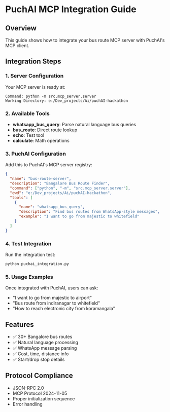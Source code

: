 # PuchAI MCP Integration Guide

## Overview
This guide shows how to integrate your bus route MCP server with PuchAI's MCP client.

## Integration Steps

### 1. Server Configuration
Your MCP server is ready at:
```
Command: python -m src.mcp_server.server
Working Directory: e:/Dev_projects/Ai/puchAI-hackathon
```

### 2. Available Tools
- **whatsapp_bus_query**: Parse natural language bus queries
- **bus_route**: Direct route lookup
- **echo**: Test tool
- **calculate**: Math operations

### 3. PuchAI Configuration
Add this to PuchAI's MCP server registry:

```json
{
  "name": "bus-route-server",
  "description": "Bangalore Bus Route Finder",
  "command": ["python", "-m", "src.mcp_server.server"],
  "cwd": "e:/Dev_projects/Ai/puchAI-hackathon",
  "tools": [
    {
      "name": "whatsapp_bus_query",
      "description": "Find bus routes from WhatsApp-style messages",
      "example": "I want to go from majestic to whitefield"
    }
  ]
}
```

### 4. Test Integration
Run the integration test:
```bash
python puchai_integration.py
```

### 5. Usage Examples
Once integrated with PuchAI, users can ask:
- "I want to go from majestic to airport"
- "Bus route from indiranagar to whitefield"
- "How to reach electronic city from koramangala"

## Features
- ✅ 30+ Bangalore bus routes
- ✅ Natural language processing
- ✅ WhatsApp message parsing
- ✅ Cost, time, distance info
- ✅ Start/drop stop details

## Protocol Compliance
- JSON-RPC 2.0
- MCP Protocol 2024-11-05
- Proper initialization sequence
- Error handling
